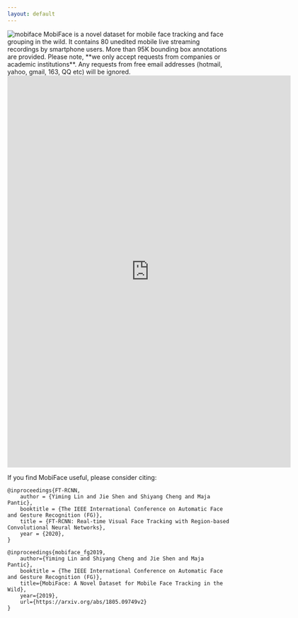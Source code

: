 ```yaml
---
layout: default
---
```



<img src="assets/mobiface.jpg" alt="mobiface" class="inline"/>
MobiFace is a novel dataset for mobile face tracking and face grouping in the wild. It contains 80 unedited mobile live streaming recordings by smartphone users. More than 95K bounding box annotations are provided. Please note, **we only accept requests from companies or academic institutions**. Any requests from free email addresses (hotmail, yahoo, gmail, 163, QQ etc) will be ignored.

<div class="iframe-container" height="966">	
<iframe src="https://docs.google.com/forms/d/e/1FAIpQLSfT817ndiYYBElMxrLhMm5yii16PrBGsYeslETUgLiXl974gg/viewform?embedded=true" width="640" height="886" frameborder="0" marginheight="0" marginwidth="0" allowfullscreen>Loading...</iframe>	
</div>

If you find MobiFace useful, please consider citing: 
```
@inproceedings{FT-RCNN,
    author = {Yiming Lin and Jie Shen and Shiyang Cheng and Maja Pantic},
    booktitle = {The IEEE International Conference on Automatic Face and Gesture Recognition (FG)},
    title = {FT-RCNN: Real-time Visual Face Tracking with Region-based Convolutional Neural Networks},
    year = {2020},
}
```
```
@inproceedings{mobiface_fg2019,
    author={Yiming Lin and Shiyang Cheng and Jie Shen and Maja Pantic},
    booktitle = {The IEEE International Conference on Automatic Face and Gesture Recognition (FG)},
    title={MobiFace: A Novel Dataset for Mobile Face Tracking in the Wild},
    year={2019},
    url={https://arxiv.org/abs/1805.09749v2}
}
```


